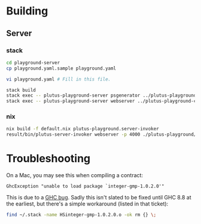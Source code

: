 # Building

## Server

### stack

```sh
cd playground-server
cp playground.yaml.sample playground.yaml

vi playground.yaml # Fill in this file.

stack build
stack exec -- plutus-playground-server psgenerator ../plutus-playground-client/src/
stack exec -- plutus-playground-server webserver ../plutus-playground-client/dist/
```

### nix

```sh
nix build -f default.nix plutus-playground.server-invoker 
result/bin/plutus-server-invoker webserver -p 4000 ./plutus-playground/plutus-playground-client/dist
```

# Troubleshooting

On a Mac, you may see this when compiling a contract:

```
GhcException "unable to load package `integer-gmp-1.0.2.0'"
```

This is due to a [GHC
bug](https://ghc.haskell.org/trac/ghc/ticket/15105). Sadly this isn't
slated to be fixed until GHC 8.8 at the earliest, but there's a simple
workaround (listed in that ticket):

``` sh
find ~/.stack -name HSinteger-gmp-1.0.2.0.o -ok rm {} \;
```
